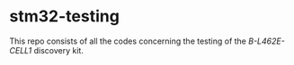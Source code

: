 # stm32-testing

This repo consists of all the codes concerning the testing of the _B-L462E-CELL1_ discovery kit.

